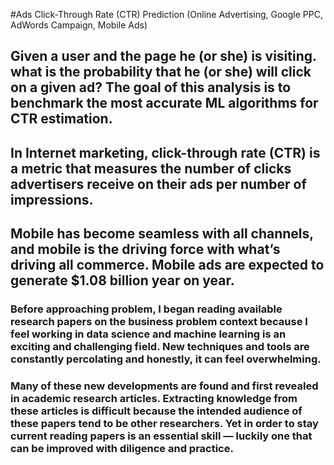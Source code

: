 #Ads Click-Through Rate (CTR) Prediction (Online Advertising, Google PPC, AdWords Campaign, Mobile Ads)

## Given a user and the page he (or she) is visiting. what is the probability that he (or she) will click on a given ad? The goal of this analysis is to benchmark the most accurate ML algorithms for CTR estimation.

## In Internet marketing, click-through rate (CTR) is a metric that measures the number of clicks advertisers receive on their ads per number of impressions.

## Mobile has become seamless with all channels, and mobile is the driving force with what’s driving all commerce. Mobile ads are expected to generate $1.08 billion year on year.


### Before approaching problem, I began reading available research papers on the business problem context because I feel working in data science and machine learning is an exciting and challenging field. New techniques and tools are constantly percolating and honestly, it can feel overwhelming. 

### Many of these new developments are found and first revealed in academic research articles. Extracting knowledge from these articles is difficult because the intended audience of these papers tend to be other researchers. Yet in order to stay current reading papers is an essential skill — luckily one that can be improved with diligence and practice.
